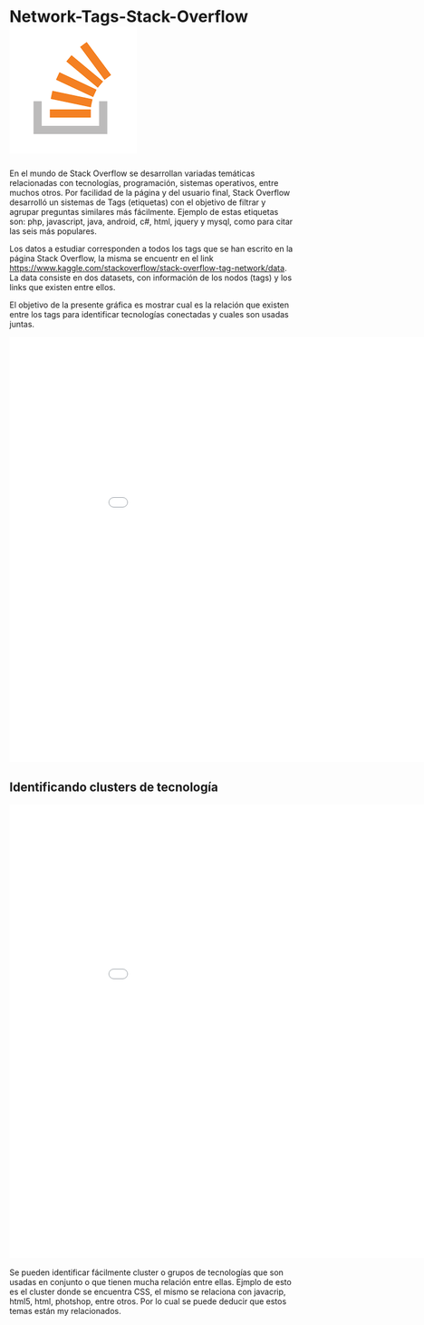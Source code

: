 # Network-Tags-Stack-Overflow <img src="logo.png">

En el mundo de Stack Overflow se desarrollan variadas temáticas relacionadas con tecnologías, programación, sistemas operativos, entre muchos otros. Por facilidad de la página y del usuario final, Stack Overflow desarrolló un sistemas de Tags (etiquetas) con el objetivo de filtrar y agrupar preguntas similares más fácilmente. Ejemplo de estas etiquetas son: php, javascript, java, android, c#, html, jquery y mysql, como para citar las seis más populares.

Los datos a estudiar corresponden a todos los tags que se han escrito en la página Stack Overflow, la misma se encuentr en el link https://www.kaggle.com/stackoverflow/stack-overflow-tag-network/data. La data consiste en dos datasets, con información de los nodos (tags) y los links que existen entre ellos. 

El objetivo de la presente gráfica es mostrar cual es la relación que existen entre los tags para identificar tecnologías conectadas y cuales son usadas juntas.

<Embed src = "grafica1.html" width = "950" height = "750">

## Identificando clusters de tecnología 

<Embed src = "grafica2.html" width = "950" height = "800">

Se pueden identificar fácilmente cluster o grupos de tecnologías que son usadas en conjunto o que tienen mucha relación entre ellas. Ejmplo de esto es el cluster donde se encuentra CSS, el mismo se relaciona con javacrip, html5, html, photshop, entre otros. Por lo cual se puede deducir que estos temas están my relacionados.
